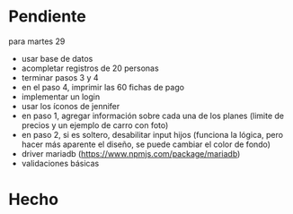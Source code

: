 # Pendiente
para martes 29

- usar base de datos
- acompletar registros de 20 personas
- terminar pasos 3 y 4
- en el paso 4, imprimir las 60 fichas de pago
- implementar un login
- usar los íconos de jennifer
- en paso 1, agregar información sobre cada una de los planes (limite de precios y un ejemplo de carro con foto)
- en paso 2, si es soltero, desabilitar input hijos (funciona la lógica, pero hacer más aparente el diseño, se puede cambiar el color de fondo)
- driver mariadb (https://www.npmjs.com/package/mariadb)
- validaciones básicas

# Hecho
